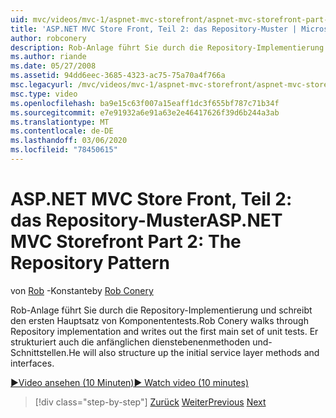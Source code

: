 ```yaml
---
uid: mvc/videos/mvc-1/aspnet-mvc-storefront/aspnet-mvc-storefront-part-2-the-repository-pattern
title: 'ASP.NET MVC Store Front, Teil 2: das Repository-Muster | Microsoft-Dokumentation'
author: robconery
description: Rob-Anlage führt Sie durch die Repository-Implementierung und schreibt den ersten Hauptsatz von Komponententests. Er strukturiert auch das anfängliche Dienst Schicht-Metho...
ms.author: riande
ms.date: 05/27/2008
ms.assetid: 94dd6eec-3685-4323-ac75-75a70a4f766a
msc.legacyurl: /mvc/videos/mvc-1/aspnet-mvc-storefront/aspnet-mvc-storefront-part-2-the-repository-pattern
msc.type: video
ms.openlocfilehash: ba9e15c63f007a15eaff1dc3f655bf787c71b34f
ms.sourcegitcommit: e7e91932a6e91a63e2e46417626f39d6b244a3ab
ms.translationtype: MT
ms.contentlocale: de-DE
ms.lasthandoff: 03/06/2020
ms.locfileid: "78450615"
---
```

# <a name="aspnet-mvc-storefront-part-2-the-repository-pattern"></a><span data-ttu-id="73113-104">ASP.NET MVC Store Front, Teil 2: das Repository-Muster</span><span class="sxs-lookup"><span data-stu-id="73113-104">ASP.NET MVC Storefront Part 2: The Repository Pattern</span></span>

<span data-ttu-id="73113-105">von [Rob](https://github.com/robconery) -Konstante</span><span class="sxs-lookup"><span data-stu-id="73113-105">by [Rob Conery](https://github.com/robconery)</span></span>

<span data-ttu-id="73113-106">Rob-Anlage führt Sie durch die Repository-Implementierung und schreibt den ersten Hauptsatz von Komponententests.</span><span class="sxs-lookup"><span data-stu-id="73113-106">Rob Conery walks through Repository implementation and writes out the first main set of unit tests.</span></span> <span data-ttu-id="73113-107">Er strukturiert auch die anfänglichen dienstebenenmethoden und-Schnittstellen.</span><span class="sxs-lookup"><span data-stu-id="73113-107">He will also structure up the initial service layer methods and interfaces.</span></span>

[<span data-ttu-id="73113-108">&#9654;Video ansehen (10 Minuten)</span><span class="sxs-lookup"><span data-stu-id="73113-108">&#9654; Watch video (10 minutes)</span></span>](https://channel9.msdn.com/Blogs/ASP-NET-Site-Videos/aspnet-mvc-storefront-part-2-the-repository-pattern)

> [!div class="step-by-step"]
> <span data-ttu-id="73113-109">[Zurück](aspnet-mvc-storefront-part-1-architectural-discussion-and-overview.md)
> [Weiter](aspnet-mvc-storefront-part-3-pipes-and-filters.md)</span><span class="sxs-lookup"><span data-stu-id="73113-109">[Previous](aspnet-mvc-storefront-part-1-architectural-discussion-and-overview.md)
[Next](aspnet-mvc-storefront-part-3-pipes-and-filters.md)</span></span>
